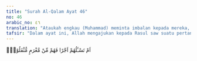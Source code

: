 ```yaml
---
title: "Surah Al-Qalam Ayat 46"
no: 46
arabic_no: ٤٦
translation: "Ataukah engkau (Muhammad) meminta imbalan kepada mereka, sehingga mereka dibebani dengan utang?"
tafsir: "Dalam ayat ini, Allah mengajukan kepada Rasul saw suatu pertanyaan dengan maksud untuk menerka jalan pikiran orang-orang kafir bahwa seseorang melakukan sesuatu pekerjaan untuk mengharapkan suatu upah, keuntungan, atau kesenangan duniawi. Menurut mereka, tidak ada orang yang mau bekerja dan berusaha semata-mata karena Allah. Pertanyaan Allah itu ialah: Wahai Muhammad, apakah engkau meminta upah kepada orang-orang yang mempersekutukan-Ku dengan sesuatu yang lain, karena engkau memberinya nasihat, menyeru mereka kepada kebenaran dan mengikuti agama-Ku, sehingga mereka harus dibebani oleh hutang karena upah yang kau minta itu?"
---
```

اَمْ تَسْـَٔلُهُمْ اَجْرًا فَهُمْ مِّنْ مَّغْرَمٍ مُّثْقَلُوْنَۚ 